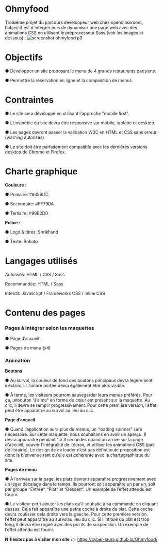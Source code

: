 # Ohmyfood
Troisième projet du parcours développeur web chez openclassroom, l'objectif est d'intégrer puis de dynamiser une page web avec des animations CSS en utilisant le préprocesseur Sass (voir les images ci dessous) :
![screenshot ohmyfood p3](https://user-images.githubusercontent.com/105425865/193860836-a75711fb-91e2-4a98-9002-5e92a7f835d2.png)
# Objectifs
● Développer un site proposant le menu de 4 grands restaurants parisiens.

● Permettre la réservation en ligne et la composition de menus.

# Contraintes 

● Le site sera développé en utilisant l'approche "mobile first".

● L’ensemble du site devra être responsive sur mobile, tablette et desktop.

● Les pages devront passer la validation W3C en HTML et CSS sans erreur. (warning autorisés)

● Le site doit être parfaitement compatible avec les dernières versions desktop de Chrome et Firefox.

# Charte graphique 

**Couleurs :**

● Primaire: #9356DC

● Secondaire: #FF79DA

● Tertiaire: #99E2D0

**Police :**

● Logo & titres: Shrikhand

● Texte: Roboto

# Langages utilisés

Autorisés: HTML / CSS / Sass

Recommandée: HTML / Sass

Interdit: Javascript / Frameworks CSS / Inline CSS

# Contenu des pages 

### Pages à intégrer selon les maquettes

● Page d’accueil

● Pages de menu (x4)

### Animation

**Boutons**

● Au survol, la couleur de fond des boutons principaux devra légèrement s’éclaircir. L’ombre portée devra également être plus visible.

● À terme, les visiteurs pourront sauvegarder leurs menus préférés. Pour ça, unbouton "J’aime" en forme de cœur est présent sur la maquette. Au clic, il devra se remplir progressivement. Pour cette première version, l’effet peut être apparaître au survol au lieu du clic.

**Page d’accueil**

● Quand l’application aura plus de menus, un “loading spinner” sera nécessaire. Sur cette maquette, nous souhaitons en avoir un aperçu. Il devra apparaître pendant 1 à 3 secondes quand on arrive sur la page d'accueil, couvrir l'intégralité de l'écran, et utiliser les animations CSS (pas de librairie). Le design de ce loader n’est pas défini,toute proposition est donc la bienvenue tant qu’elle est cohérente avec la chartegraphique du site.

**Pages de menu**

● À l’arrivée sur la page, les plats devront apparaître progressivement avec un léger décalage dans le temps. Ils pourront soit apparaître un par un, soit par groupe “Entrée”, “Plat” et “Dessert”. Un exemple de l’effet attendu est fourni.

● Le visiteur peut ajouter les plats qu'il souhaite à sa commande en cliquant dessus. Cela fait apparaître une petite coche à droite du plat. Cette coche devra coulisser dela droite vers la gauche. Pour cette première version, l’effet peut apparaître au survolau lieu du clic. Si l’intitulé du plat est trop long, il devra être rogné avec des points de suspension. Un exemple de l’effet attendu est fourni.

**N'hésitez pas à visiter mon site** :point_right: https://cyber-laura.github.io/Ohmyfood/ 
